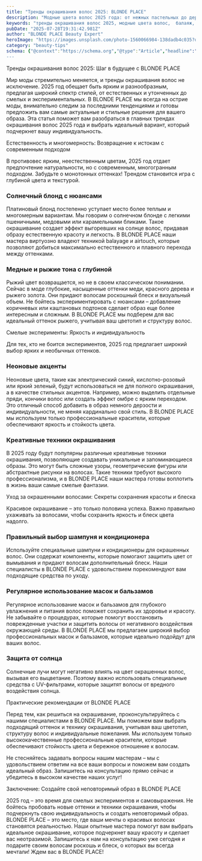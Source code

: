 ```yaml
---
title: "Тренды окрашивания волос 2025: BLONDE PLACE"
description: "Модные цвета волос 2025 года: от нежных пастельных до дерзких неоновых оттенков.  Обзор трендов окрашивания, включая популярные техники балаяж, шатуш, омбре ..."
keywords: "тренды окрашивания волос 2025, модные цвета волос,  балаяж, шатуш, омбре, airtouch, blonde place"
pubDate: "2025-07-28T19:31:42.981Z"
author: "BLONDE PLACE Beauty Expert"
heroImage: "https://images.unsplash.com/photo-1560066984-138dadb4c035?q=80&w=2074&auto=format&fit=crop"
category: "beauty-tips"
schema: {"@context":"https://schema.org","@type":"Article","headline":"Тренды окрашивания волос 2025: BLONDE PLACE","description":"Модные цвета волос 2025 года: от нежных пастельных до дерзких неоновых оттенков.  Обзор трендов окрашивания, включая популярные техники балаяж, шатуш, омбре и airtouch.  Узнайте, какой цвет волос идеально подойдет именно вам в новом сезоне.  Стильные идеи окрашивания от BLONDE PLACE – лучшие салоны красоты.  Запишитесь на консультацию и создайте свой неповторимый образ!","image":"https://images.unsplash.com/photo-1560448204-e02f11c3d0e2?q=80&w=2070&auto=format&fit=crop","author":{"@type":"Organization","name":"BLONDE PLACE","url":"https://blondeplace.ru"},"publisher":{"@type":"Organization","name":"BLONDE PLACE","logo":{"@type":"ImageObject","url":"https://blondeplace.ru/logo.png"}},"datePublished":"2025-07-28T19:31:42.981Z","dateModified":"2025-07-28T19:31:42.981Z","mainEntityOfPage":{"@type":"WebPage","@id":"https://blondeplace.netlify.app/blog/2025/"}}
---
```



Тренды окрашивания волос 2025:  Шаг в будущее с BLONDE PLACE

Мир моды стремительно меняется, и тренды окрашивания волос не исключение.  2025 год обещает быть ярким и разнообразным, предлагая широкий спектр стилей, от естественных и утонченных до смелых и экспериментальных.  В BLONDE PLACE мы всегда на острие моды, внимательно следим за последними тенденциями и готовы предложить вам самые актуальные и стильные решения для вашего образа.  Эта статья поможет вам разобраться в главных трендах окрашивания волос 2025 года и выбрать идеальный вариант, который подчеркнет вашу индивидуальность.


Естественность и многомерность: Возвращение к истокам с современным подходом

В противовес ярким, неестественным цветам,  2025 год отдает предпочтение натуральности, но с современным, многогранным подходом.  Забудьте о монотонных оттенках!  Трендом становится игра с глубиной цвета и текстурой.

<h3>Солнечный блонд с нюансами</h3>

Платиновый блонд постепенно уступает место более теплым и многомерным вариантам.  Мы говорим о  солнечном блонде с легкими пшеничными, медовыми или карамельными бликами.  Такое окрашивание создает эффект выгоревших на солнце волос, придавая образу естественную красоту и легкость.  В BLONDE PLACE наши мастера виртуозно владеют техникой  balayage и airtouch, которые позволяют добиться максимально естественного и плавного перехода между оттенками.

<h3>Медные и рыжие тона с глубиной</h3>

Рыжий цвет возвращается, но не в своем классическом понимании.  Сейчас в моде глубокие, насыщенные оттенки меди, красного дерева и рыжего золота.  Они придают волосам роскошный блеск и визуальный объем.  Не бойтесь экспериментировать с нюансами – добавление коричневых или каштановых подтонов сделает образ еще более интересным и сложным.  В BLONDE PLACE мы подберем для вас идеальный оттенок рыжего, учитывая ваш цветотип и структуру волос.


Смелые эксперименты:  Яркость и индивидуальность

Для тех, кто не боится экспериментов, 2025 год предлагает  широкий выбор ярких и необычных оттенков.

<h3>Неоновые акценты</h3>

Неоновые цвета, такие как электрический синий, кислотно-розовый или яркий зеленый,  будут использоваться не для полного окрашивания, а в качестве стильных акцентов.  Например, можно выделить отдельные пряди, кончики волос или создать эффект омбре с ярким переходом.  Это отличный способ добавить в образ немного дерзости и индивидуальности, не меняя кардинально свой стиль.  В BLONDE PLACE мы используем только профессиональные красители, которые обеспечивают яркость и стойкость цвета.


<h3>Креативные техники окрашивания</h3>

В 2025 году  будут популярны  различные креативные техники окрашивания, позволяющие создавать уникальные и запоминающиеся образы.  Это могут быть  сложные узоры, геометрические фигуры или абстрактные рисунки на волосах.  Такие техники требуют высокого профессионализма, и в BLONDE PLACE наши мастера готовы воплотить в жизнь ваши самые смелые фантазии.


Уход за окрашенными волосами:  Секреты сохранения красоты и блеска

Красивое окрашивание – это только половина успеха.  Важно правильно ухаживать за волосами, чтобы сохранить яркость и блеск цвета надолго.

<h3>Правильный выбор шампуня и кондиционера</h3>

Используйте специальные шампуни и кондиционеры для окрашенных волос.  Они содержат компоненты, которые помогают защитить цвет от вымывания и придают волосам дополнительный блеск.  Наши специалисты в BLONDE PLACE  с удовольствием порекомендуют вам подходящие средства по уходу.


<h3>Регулярное использование масок и бальзамов</h3>

Регулярное использование масок и бальзамов для глубокого увлажнения и питания волос поможет сохранить их здоровье и красоту.  Не забывайте о процедурах, которые помогут восстановить поврежденные участки и защитить волосы от негативного воздействия окружающей среды.  В BLONDE PLACE мы предлагаем широкий выбор профессиональных масок и бальзамов, которые идеально подойдут для ваших волос.


<h3>Защита от солнца</h3>

Солнечные лучи могут негативно влиять на цвет окрашенных волос, вызывая его выцветание.  Поэтому важно использовать специальные средства с UV-фильтрами, которые защитят волосы от вредного воздействия солнца.


Практические рекомендации от BLONDE PLACE

Перед тем, как решиться на окрашивание, проконсультируйтесь с нашими специалистами в BLONDE PLACE.  Мы поможем вам выбрать подходящий оттенок и технику окрашивания, учитывая ваш цветотип, структуру волос и индивидуальные пожелания.  Мы используем только высококачественные профессиональные красители, которые обеспечивают стойкость цвета и бережное отношение к волосам.

Не стесняйтесь задавать вопросы нашим мастерам – мы с удовольствием ответим на все ваши вопросы и поможем вам создать идеальный образ.  Запишитесь на консультацию прямо сейчас и убедитесь в высоком качестве наших услуг!


Заключение:  Создайте свой неповторимый образ в BLONDE PLACE

2025 год – это время для смелых экспериментов и самовыражения.  Не бойтесь пробовать новые оттенки и техники окрашивания, чтобы подчеркнуть свою индивидуальность и создать неповторимый образ.  BLONDE PLACE – это место, где ваши мечты о красивых волосах становятся реальностью.  Наши опытные мастера помогут вам выбрать идеальное окрашивание, которое подчеркнет вашу красоту и сделает вас неотразимой.  Запишитесь к нам на консультацию уже сегодня и подарите своим волосам роскошь и блеск, о которых вы всегда мечтали!  Ждем вас в BLONDE PLACE!

